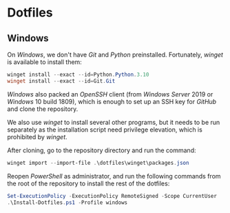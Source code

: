 # Dotfiles

## Windows

On _Windows_, we don't have _Git_ and _Python_ preinstalled. Fortunately, _winget_ is available to install them:

```powershell
winget install --exact --id=Python.Python.3.10
winget install --exact --id=Git.Git
```

_Windows_ also packed an _OpenSSH_ client (from _Windows Server_ 2019 or _Windows_ 10 build 1809), which is enough to set up an SSH key for _GitHub_ and clone the repository.

We also use _winget_ to install several other programs, but it needs to be run separately as the installation script need privilege elevation, which is prohibited by _winget_.

After cloning, go to the repository directory and run the command:

```powershell
winget import --import-file .\dotfiles\winget\packages.json
```

Reopen _PowerShell_ as administrator, and run the following commands from the root of the repository to install the rest of the dotfiles:

```powershell
Set-ExecutionPolicy -ExecutionPolicy RemoteSigned -Scope CurrentUser
.\Install-Dotfiles.ps1 -Profile windows
```
